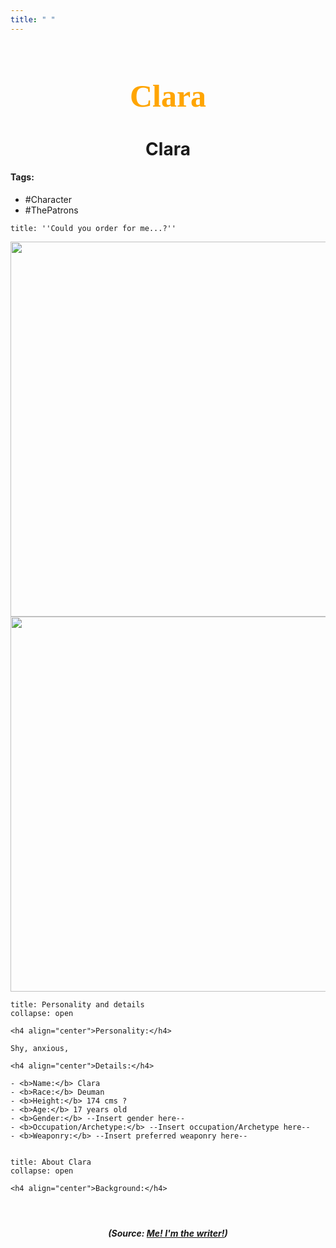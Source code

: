 ```yaml
---
title: " "
---
```


<h1 align="center" style="color: #ffa500; font-family:pso2_font; font-size:50px;">Clara</h1>
<h1 align="center">Clara</h1>

#### Tags:

- #Character
- #ThePatrons 

```ad-quote
title: ''Could you order for me...?'' 
```

<p align="center">
	<img width="600" src=""> 
	<img width="600" src=""> 
</p>




```ad-summary
title: Personality and details
collapse: open

<h4 align="center">Personality:</h4>

Shy, anxious, 

<h4 align="center">Details:</h4>

- <b>Name:</b> Clara
- <b>Race:</b> Deuman
- <b>Height:</b> 174 cms ?
- <b>Age:</b> 17 years old
- <b>Gender:</b> --Insert gender here--
- <b>Occupation/Archetype:</b> --Insert occupation/Archetype here--
- <b>Weaponry:</b> --Insert preferred weaponry here--


```

```ad-summary
title: About Clara
collapse: open

<h4 align="center">Background:</h4>




```



***<p align="center">(Source: <a href="">Me! I'm the writer!</a>)</p>***